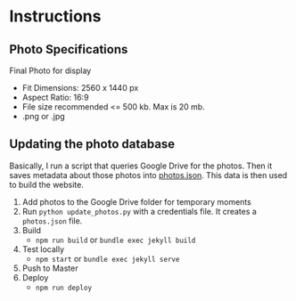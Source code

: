 # Instructions

## Photo Specifications

Final Photo for display
- Fit Dimensions: 2560 x 1440 px
- Aspect Ratio: 16:9
- File size recommended <= 500 kb. Max is 20 mb.
- .png or .jpg

## Updating the photo database
Basically, I run a script that queries Google Drive for the photos. Then it saves metadata about those photos into 
[photos.json](_data/photos.json). This data is then used to build the website.

1. Add photos to the Google Drive folder for temporary moments
1. Run `python update_photos.py` with a credentials file. It creates a `photos.json` file.
1. Build
    - `npm run build` or `bundle exec jekyll build`
1. Test locally
    - `npm start` or `bundle exec jekyll serve`
1. Push to Master
1. Deploy
    - `npm run deploy`